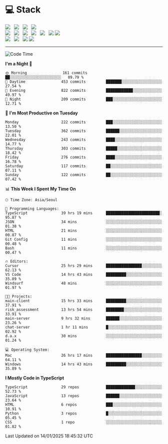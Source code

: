 <h1>💻 Stack</h1>
<div>
 <!-- badge : https://shields.io/ -->
 <!-- icon : https://simpleicons.org/?q=Get -->
 <img src="https://img.shields.io/badge/HTML5-e74c3c?style=flat-square&logo=HTML5&logoColor=white"/> &nbsp 
 <img src="https://img.shields.io/badge/CSS3-0A84FF?style=flat-square&logo=CSS3&logoColor=white"/> &nbsp 
 <img src="https://img.shields.io/badge/JavaScript-FFCD11?style=flat-square&logo=JavaScript&logoColor=white"/> &nbsp 
 <img src="https://img.shields.io/badge/TypeScript-3075C0?style=flat-square&logo=TypeScript&logoColor=white"/>
 <br/>
 <img src="https://img.shields.io/badge/Next-000000?style=flat-square&logo=nextdotjs&logoColor=white"/> &nbsp 
 <img src="https://img.shields.io/badge/React-00BCF6?style=flat-square&logo=React&logoColor=white"/> &nbsp 
 <img src="https://img.shields.io/badge/Redux-764ABC?style=flat-square&logo=Redux&logoColor=white"/> &nbsp
 <img src="https://img.shields.io/badge/Recoil-3578E5?style=flat-square&logo=recoil&logoColor=white"/> &nbsp
 <img src="https://img.shields.io/badge/React-Query-FF4154?style=flat-square&logo=reactquery&logoColor=white"/> &nbsp 
 <img src="https://img.shields.io/badge/styled%2Dcomponents-DB7093?style=flat-square&logo=styled%2Dcomponents&logoColor=white"/>
 <img src="https://img.shields.io/badge/CSS Modules-000000?style=flat-square&logo=CSS Modules&logoColor=white"/> &nbsp 
 <br/>
 <img src="https://img.shields.io/badge/Node-339933?style=flat-square&logo=Node.js&logoColor=white"/> &nbsp 
 <img src="https://img.shields.io/badge/Express-000000?style=flat-square&logo=Express&logoColor=white"/> &nbsp 
 <img src="https://img.shields.io/badge/MongoDB-47A248?style=flat-square&logo=MongoDB&logoColor=white"/>
 <img src="https://img.shields.io/badge/MariaDB-003545?style=flat-square&logo=mariadb&logoColor=white"/>
</div>

<hr>

<!--START_SECTION:waka-->
![Code Time](http://img.shields.io/badge/Code%20Time-1%2C928%20hrs%2024%20mins-blue)

**I'm a Night 🦉** 

```text
🌞 Morning                161 commits         ██░░░░░░░░░░░░░░░░░░░░░░░   09.79 % 
🌆 Daytime                453 commits         ███████░░░░░░░░░░░░░░░░░░   27.54 % 
🌃 Evening                822 commits         ████████████░░░░░░░░░░░░░   49.97 % 
🌙 Night                  209 commits         ███░░░░░░░░░░░░░░░░░░░░░░   12.71 % 
```
📅 **I'm Most Productive on Tuesday** 

```text
Monday                   222 commits         ███░░░░░░░░░░░░░░░░░░░░░░   13.50 % 
Tuesday                  362 commits         ██████░░░░░░░░░░░░░░░░░░░   22.01 % 
Wednesday                243 commits         ████░░░░░░░░░░░░░░░░░░░░░   14.77 % 
Thursday                 303 commits         █████░░░░░░░░░░░░░░░░░░░░   18.42 % 
Friday                   276 commits         ████░░░░░░░░░░░░░░░░░░░░░   16.78 % 
Saturday                 117 commits         ██░░░░░░░░░░░░░░░░░░░░░░░   07.11 % 
Sunday                   122 commits         ██░░░░░░░░░░░░░░░░░░░░░░░   07.42 % 
```


📊 **This Week I Spent My Time On** 

```text
🕑︎ Time Zone: Asia/Seoul

💬 Programming Languages: 
TypeScript               39 hrs 19 mins      ████████████████████████░   95.87 % 
JSON                     34 mins             ░░░░░░░░░░░░░░░░░░░░░░░░░   01.38 % 
HTML                     21 mins             ░░░░░░░░░░░░░░░░░░░░░░░░░   00.87 % 
Git Config               11 mins             ░░░░░░░░░░░░░░░░░░░░░░░░░   00.48 % 
Bash                     11 mins             ░░░░░░░░░░░░░░░░░░░░░░░░░   00.47 % 

🔥 Editors: 
Cursor                   25 hrs 29 mins      ████████████████░░░░░░░░░   62.13 % 
VS Code                  14 hrs 43 mins      █████████░░░░░░░░░░░░░░░░   35.89 % 
Windsurf                 48 mins             ░░░░░░░░░░░░░░░░░░░░░░░░░   01.97 % 

🐱‍💻 Projects: 
main-client              15 hrs 33 mins      █████████░░░░░░░░░░░░░░░░   37.91 % 
risk_assessment          13 hrs 54 mins      ████████░░░░░░░░░░░░░░░░░   33.91 % 
main-server              9 hrs 32 mins       ██████░░░░░░░░░░░░░░░░░░░   23.26 % 
chat-server              1 hr 11 mins        █░░░░░░░░░░░░░░░░░░░░░░░░   02.92 % 
d.a.x                    30 mins             ░░░░░░░░░░░░░░░░░░░░░░░░░   01.24 % 

💻 Operating System: 
Mac                      26 hrs 17 mins      ████████████████░░░░░░░░░   64.11 % 
Windows                  14 hrs 43 mins      █████████░░░░░░░░░░░░░░░░   35.89 % 
```

**I Mostly Code in TypeScript** 

```text
TypeScript               29 repos            █████████████░░░░░░░░░░░░   52.73 % 
JavaScript               13 repos            ██████░░░░░░░░░░░░░░░░░░░   23.64 % 
HTML                     6 repos             ███░░░░░░░░░░░░░░░░░░░░░░   10.91 % 
Python                   3 repos             █░░░░░░░░░░░░░░░░░░░░░░░░   05.45 % 
CSS                      1 repo              ░░░░░░░░░░░░░░░░░░░░░░░░░   01.82 % 
```




 Last Updated on 14/01/2025 18:45:32 UTC
<!--END_SECTION:waka-->
